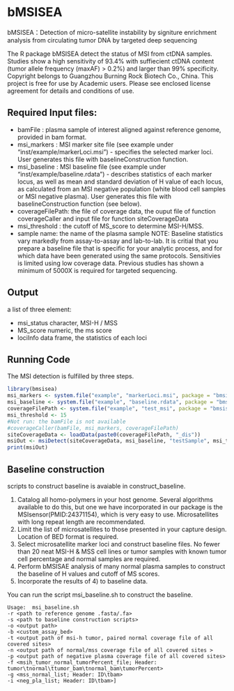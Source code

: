 # bMSISEA
bMSISEA：Detection of micro-satellite instability by signiture enrichment analysis from circulating tumor DNA by targeted deep sequencing

The R package bMSISEA detect the status of MSI from ctDNA samples. Studies show a high sensitivity of 93.4% with suffiecient ctDNA content (tumor allele frequency (maxAF) > 0.2%) and larger than 99% specificity. Copyright belongs to Guangzhou Burning Rock Biotech Co., China. This project is free for use by Academic users. Please see enclosed license agreement for details and conditions of use.

## Required Input files:
- bamFile : plasma sample of interest aligned against reference genome, provided in bam format. 
- msi_markers : MSI marker site file (see example under “inst/example/markerLoci.msi”) - specifies the selected marker loci. User generates this file with baselineConstruction function.
- msi_baseline : MSI baseline file (see example under “inst/example/baseline.rdata”) - describes statistics of each marker locus, as well as mean and standard deviation of H value of each locus, as calculated from an MSI negative population (white blood cell samples or MSI negative plasma). User generates this file with baselineConstruction function (see below).
- coverageFilePath: the file of coverage data, the ouput file of function coverageCaller and input file for function siteCoverageData
- msi_threshold : the cutoff of MS_score to determine MSI-H/MSS. 
- sample name: the name of the plasma sample
 NOTE: Baseline statistics vary markedly from assay-to-assay and lab-to-lab. It is critial that you prepare a baseline file that is specific for your analytic process, and for which data have been generated using the same protocols. Sensitivies is limited using low coverage data. Previous studies has shown a minimum of 5000X is required for targeted sequencing. 

## Output
a list of three element:
- msi_status character, MSI-H / MSS
- MS_score numeric, the ms score
- lociInfo data frame, the statistics of each loci
## Running Code
The MSI detection is fulfilled by three steps.
```R
library(bmsisea)
msi_markers <- system.file("example", "markerLoci.msi", package = "bmsisea")
msi_baseline <- system.file("example", "baseline.rdata", package = "bmsisea")
coverageFilePath <- system.file("example", "test_msi", package = "bmsisea")
msi_threshold <- 15
#Not run: the bamFile is not available
#coverageCaller(bamFile, msi_markers, coverageFilePath)
siteCoverageData <- loadData(paste0(coverageFilePath, "_dis"))
msiOut <- msiDetect(siteCoverageData, msi_baseline, "testSample", msi_threshold)
print(msiOut)
```

## Baseline construction 
scripts to construct baseline is avaiable in construct_baseline. 
1) Catalog all homo-polymers in your host genome. Several algorithms available to do this, but one we have incorporated in our package is the MSIsensor(PMID:24371154), which is very easy to use. Microsatellites with long repeat length are recommendated.
2) Limit the list of microsatellites to those presented in your capture design. Location of BED format is required.
3) Select microsatellite marker loci and construct baseline files. No fewer than 20 neat MSI-H & MSS cell lines or tumor samples with known tumor cell percentage and normal samples are required.
4) Perform bMSISAE analysis of many normal plasma samples to construct the baseline of H values and cutoff of MS scores.
5) Incorporate the results of 4) to baseline data.

You can run the script  msi_baseline.sh to construct the baseline.
```
Usage:  msi_baseline.sh 
-r <path to reference genome .fasta/.fa>
-s <path to baseline construction scripts>
-o <output path>
-b <custom_assay_bed>
-t <output path of msi-h tumor, paired normal coverage file of all covered sites>
-n <output path of normal/mss coverage file of all covered sites >
-p <output path of negative plasma coverage file of all covered sites>
-f <msih_tumor_normal_tumorPercent_file; Header: tumor\tnormal\ttumor_bam\tnormal_bam\tumorPercent>
-g <mss_normal_list; Header: ID\tbam>
-i <neg_pla_list; Header: ID\tbam>]
```
